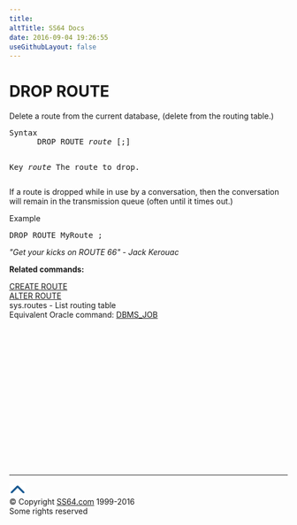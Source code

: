 ```yaml
---
title:
altTitle: SS64 Docs
date: 2016-09-04 19:26:55
useGithubLayout: false
---
```

<!-- #BeginLibraryItem "/Library/head_sql.lbi" --><!-- #EndLibraryItem --><h1>DROP ROUTE</h1>
<p>Delete a route from the current database, (delete from the routing table.)</p>
<pre>Syntax
      DROP ROUTE <i>route </i>[;]
	  
Key<i>
   route</i>     The route to drop. </pre>
<p>  If a route is dropped while in use by a  conversation, then the conversation will remain in the transmission queue (often until it times out.)</p>
<p>Example</p>
<pre>DROP ROUTE MyRoute ;</pre>
<p><i>"Get your kicks on ROUTE 66" - Jack Kerouac</i></p>
<p><b>Related commands:</b></p>
<p>  <a href="route_c.html">CREATE ROUTE</a><br>
  <a href="route_a.html">ALTER ROUTE</a><br>
  sys.routes - List routing table   <br>
Equivalent Oracle command:  <a href="../orap/DBMS_JOB.html">DBMS_JOB</a></p><!-- #BeginLibraryItem "/Library/foot_sql.lbi" --><p><script async="" src="//pagead2.googlesyndication.com/pagead/js/adsbygoogle.js"></script>
<!-- ss64-sql -->
<ins class="adsbygoogle" style="display:inline-block;width:300px;height:250px" data-ad-client="ca-pub-6140977852749469" data-ad-slot="6953563613"></ins>
<script>
(adsbygoogle = window.adsbygoogle || []).push({});
</script></p>
<hr>
<div id="bl" class="footer"><a href="#"><img src="../images/top.png" width="30" height="22" alt="Back to the Top"></a></div>
<div id="br" class="footer, tagline">© Copyright <a href="http://ss64.com/">SS64.com</a> 1999-2016<br>
Some rights reserved</div><!-- #EndLibraryItem -->

